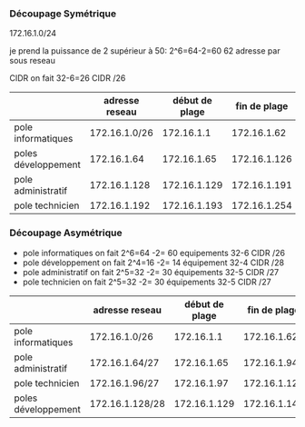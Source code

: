 ### Découpage Symétrique

172.16.1.0/24

je prend la puissance de 2 supérieur à 50: 2^6=64-2=60 62 adresse par sous reseau

CIDR on fait 32-6=26
CIDR /26

|                        | adresse reseau | début de plage | fin de plage | adresse broadcast |
|------------------------|----------------|----------------|--------------|-------------------|
| pole informatiques     | 172.16.1.0/26  | 172.16.1.1     | 172.16.1.62  | 172.16.1.63       |
| poles développement    | 172.16.1.64    | 172.16.1.65    | 172.16.1.126 | 172.16.1.127      |
| pole administratif     | 172.16.1.128   | 172.16.1.129   | 172.16.1.191 | 172.16.1.191      |
| pole technicien        | 172.16.1.192   | 172.16.1.193   | 172.16.1.254 | 172.16.1.255      |

### Découpage Asymétrique

- pole informatiques on fait 2^6=64 -2= 60 equipements  32-6  CIDR /26
- pole développement on fait 2^4=16 -2= 14 équipement   32-4  CIDR /28
- pole administratif on fait 2^5=32 -2= 30 équipements  32-5  CIDR /27
- pole technicien on fait 2^5=32 -2= 30 équipements     32-5  CIDR /27

|                        | adresse reseau | début de plage | fin de plage | adresse broadcast |
|------------------------|----------------|----------------|--------------|-------------------|
| pole informatiques     | 172.16.1.0/26  | 172.16.1.1     | 172.16.1.62  | 172.16.1.63       |
| pole administratif     | 172.16.1.64/27 | 172.16.1.65    | 172.16.1.94  | 172.16.1.95       |
| pole technicien        | 172.16.1.96/27 | 172.16.1.97    | 172.16.1.125 | 172.16.1.127      |
| poles développement    | 172.16.1.128/28| 172.16.1.129   | 172.16.1.142 | 172.16.1.143      |

